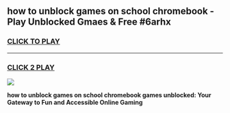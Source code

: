 
## how to unblock games on school chromebook - Play Unblocked Gmaes & Free #6arhx
<h3>
<a href="https://news.freeplayer.one?title=how_to_unblock_games_on_school_chromebook&ref=26F">CLICK TO PLAY</a></h3>
<hr>

<h3>
<a href="https://news.freeplayer.one?title=how_to_unblock_games_on_school_chromebook&ref=26F">CLICK 2 PLAY</a>
  
</h3>

<a href="https://news.freeplayer.one?title=how_to_unblock_games_on_school_chromebook&ref=26F/"><img src="https://clearcache.store/games.png"></a>


**how to unblock games on school chromebook games unblocked: Your Gateway to Fun and Accessible Online Gaming**
